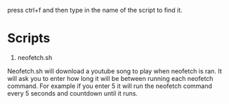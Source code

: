 press ctrl+f and then type in the name of the script to find it.

# Scripts
1. neofetch.sh

Neofetch.sh will download a youtube song to play when neofetch is ran. It will ask you to enter how long it will be between running each neofetch command. For example if you enter 5 it will run the neofetch command every 5 seconds and countdown until it runs.

